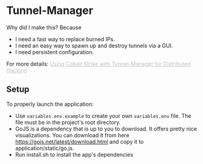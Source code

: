 # Tunnel-Manager

Why did I make this? Because 
- I need a fast way to replace burned IPs.
- I need an easy way to spawn up and destroy tunnels via a GUI. 
- I need persistent configuration.

For more details: <a style="color:#c0c0c0" href="https://shellcode.blog/Using-Cobalt-Strike-with-Tunnel-Manager-for-Distributed-Hacking/"> Using Cobalt Strike with Tunnel-Manager for Distributed Hacking </a>


## Setup

To properly launch the application:

- Use `variables.env.example` to create your own `variables.env` file. The file must be in the project's root directory.
- GoJS is a dependency that is up to you to download. It offers pretty nice visualizations. You can download it from here https://gojs.net/latest/download.html and copy it to application/static/go.js. 
- Run install.sh to install the app's dependencies
